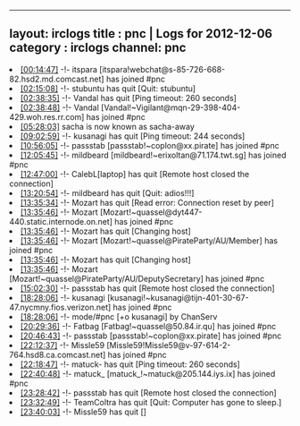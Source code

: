 
---
layout: irclogs
title : pnc | Logs for 2012-12-06
category : irclogs
channel: pnc
---
<li class="logitem"><a href="#00:14:47" name="00:14:47" class="time">[00:14:47]</a> -!- <span class="join">itspara</span> [itspara!webchat@s-85-726-668-82.hsd2.md.comcast.net] has joined #pnc </li>
<li class="logitem"><a href="#02:15:08" name="02:15:08" class="time">[02:15:08]</a> -!- <span class="quit">stubuntu</span> has quit [Quit: stubuntu] </li>
<li class="logitem"><a href="#02:38:35" name="02:38:35" class="time">[02:38:35]</a> -!- <span class="quit">Vandal</span> has quit [Ping timeout: 260 seconds] </li>
<li class="logitem"><a href="#02:38:48" name="02:38:48" class="time">[02:38:48]</a> -!- <span class="join">Vandal</span> [Vandal!~Vigilant@mqn-29-398-404-429.woh.res.rr.com] has joined #pnc </li>
<li class="logitem"><a href="#05:28:03" name="05:28:03" class="time">[05:28:03]</a> <span class="nick">sacha</span> is now known as <span class="nick">sacha-away</span> </li>
<li class="logitem"><a href="#09:02:59" name="09:02:59" class="time">[09:02:59]</a> -!- <span class="quit">kusanagi</span> has quit [Ping timeout: 244 seconds] </li>
<li class="logitem"><a href="#10:56:05" name="10:56:05" class="time">[10:56:05]</a> -!- <span class="join">passstab</span> [passstab!~coplon@xx.pirate] has joined #pnc </li>
<li class="logitem"><a href="#12:05:45" name="12:05:45" class="time">[12:05:45]</a> -!- <span class="join">mildbeard</span> [mildbeard!~erixoltan@71.174.twt.sg] has joined #pnc </li>
<li class="logitem"><a href="#12:47:00" name="12:47:00" class="time">[12:47:00]</a> -!- <span class="quit">CalebL[laptop]</span> has quit [Remote host closed the connection] </li>
<li class="logitem"><a href="#13:20:54" name="13:20:54" class="time">[13:20:54]</a> -!- <span class="quit">mildbeard</span> has quit [Quit: adios!!!] </li>
<li class="logitem"><a href="#13:35:34" name="13:35:34" class="time">[13:35:34]</a> -!- <span class="quit">Mozart</span> has quit [Read error: Connection reset by peer] </li>
<li class="logitem"><a href="#13:35:46" name="13:35:46" class="time">[13:35:46]</a> -!- <span class="join">Mozart</span> [Mozart!~quassel@dyt447-440.static.internode.on.net] has joined #pnc </li>
<li class="logitem"><a href="#13:35:46" name="13:35:46" class="time">[13:35:46]</a> -!- <span class="quit">Mozart</span> has quit [Changing host] </li>
<li class="logitem"><a href="#13:35:46" name="13:35:46" class="time">[13:35:46]</a> -!- <span class="join">Mozart</span> [Mozart!~quassel@PirateParty/AU/Member] has joined #pnc </li>
<li class="logitem"><a href="#13:35:46" name="13:35:46" class="time">[13:35:46]</a> -!- <span class="quit">Mozart</span> has quit [Changing host] </li>
<li class="logitem"><a href="#13:35:46" name="13:35:46" class="time">[13:35:46]</a> -!- <span class="join">Mozart</span> [Mozart!~quassel@PirateParty/AU/DeputySecretary] has joined #pnc </li>
<li class="logitem"><a href="#15:02:30" name="15:02:30" class="time">[15:02:30]</a> -!- <span class="quit">passstab</span> has quit [Remote host closed the connection] </li>
<li class="logitem"><a href="#18:28:06" name="18:28:06" class="time">[18:28:06]</a> -!- <span class="join">kusanagi</span> [kusanagi!~kusanagi@tijn-401-30-67-47.nycmny.fios.verizon.net] has joined #pnc </li>
<li class="logitem"><a href="#18:28:06" name="18:28:06" class="time">[18:28:06]</a> -!- mode/<span class="mode">#pnc</span> [+o kusanagi] by ChanServ </li>
<li class="logitem"><a href="#20:29:36" name="20:29:36" class="time">[20:29:36]</a> -!- <span class="join">Fatbag</span> [Fatbag!~quassel@50.84.ir.qu] has joined #pnc </li>
<li class="logitem"><a href="#20:46:43" name="20:46:43" class="time">[20:46:43]</a> -!- <span class="join">passstab</span> [passstab!~coplon@xx.pirate] has joined #pnc </li>
<li class="logitem"><a href="#22:12:37" name="22:12:37" class="time">[22:12:37]</a> -!- <span class="join">Missle59</span> [Missle59!Missle59@v-97-614-2-764.hsd8.ca.comcast.net] has joined #pnc </li>
<li class="logitem"><a href="#22:18:47" name="22:18:47" class="time">[22:18:47]</a> -!- <span class="quit">matuck-</span> has quit [Ping timeout: 260 seconds] </li>
<li class="logitem"><a href="#22:40:48" name="22:40:48" class="time">[22:40:48]</a> -!- <span class="join">matuck_</span> [matuck_!~matuck@205.144.iys.ix] has joined #pnc </li>
<li class="logitem"><a href="#23:28:42" name="23:28:42" class="time">[23:28:42]</a> -!- <span class="quit">passstab</span> has quit [Remote host closed the connection] </li>
<li class="logitem"><a href="#23:32:49" name="23:32:49" class="time">[23:32:49]</a> -!- <span class="quit">TeamColtra</span> has quit [Quit: Computer has gone to sleep.] </li>
<li class="logitem"><a href="#23:40:03" name="23:40:03" class="time">[23:40:03]</a> -!- <span class="quit">Missle59</span> has quit [] </li>


